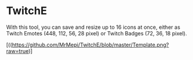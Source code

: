 # TwitchE
With this tool, you can save and resize up to 16 icons at once, either as Twitch Emotes (448, 112, 56, 28 pixel) or Twitch Badges (72, 36, 18 pixel).

[((https://github.com/MrMepi/TwitchE/blob/master/Template.png?raw=true)]

